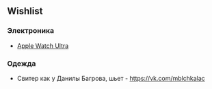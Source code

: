 ## Wishlist

### Электроника

- [Apple Watch Ultra](https://www.apple.com/apple-watch-ultra/)

### Одежда

- Свитер как у Данилы Багрова, шьет - https://vk.com/mblchkalac
